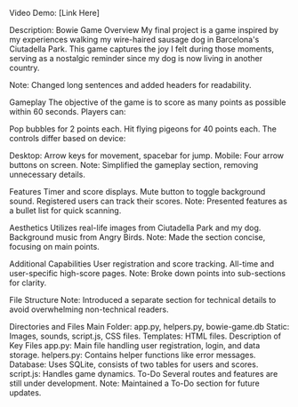 Video Demo:
[Link Here]

Description: Bowie Game
Overview
My final project is a game inspired by my experiences walking my wire-haired sausage dog in Barcelona's Ciutadella Park. This game captures the joy I felt during those moments, serving as a nostalgic reminder since my dog is now living in another country.

Note: Changed long sentences and added headers for readability.

Gameplay
The objective of the game is to score as many points as possible within 60 seconds. Players can:

Pop bubbles for 2 points each.
Hit flying pigeons for 40 points each.
The controls differ based on device:

Desktop: Arrow keys for movement, spacebar for jump.
Mobile: Four arrow buttons on screen.
Note: Simplified the gameplay section, removing unnecessary details.

Features
Timer and score displays.
Mute button to toggle background sound.
Registered users can track their scores.
Note: Presented features as a bullet list for quick scanning.

Aesthetics
Utilizes real-life images from Ciutadella Park and my dog.
Background music from Angry Birds.
Note: Made the section concise, focusing on main points.

Additional Capabilities
User registration and score tracking.
All-time and user-specific high-score pages.
Note: Broke down points into sub-sections for clarity.

File Structure
Note: Introduced a separate section for technical details to avoid overwhelming non-technical readers.

Directories and Files
Main Folder: app.py, helpers.py, bowie-game.db
Static: Images, sounds, script.js, CSS files.
Templates: HTML files.
Description of Key Files
app.py: Main file handling user registration, login, and data storage.
helpers.py: Contains helper functions like error messages.
Database: Uses SQLite, consists of two tables for users and scores.
script.js: Handles game dynamics.
To-Do
Several routes and features are still under development.
Note: Maintained a To-Do section for future updates.

